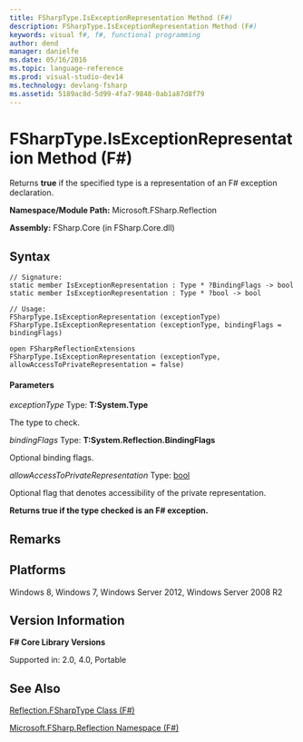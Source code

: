 ```yaml
---
title: FSharpType.IsExceptionRepresentation Method (F#)
description: FSharpType.IsExceptionRepresentation Method (F#)
keywords: visual f#, f#, functional programming
author: dend
manager: danielfe
ms.date: 05/16/2016
ms.topic: language-reference
ms.prod: visual-studio-dev14
ms.technology: devlang-fsharp
ms.assetid: 5189ac8d-5d99-4fa7-9848-0ab1a87d8f79 
---
```


# FSharpType.IsExceptionRepresentation Method (F#)

Returns **true** if the specified type is a representation of an F# exception declaration.

**Namespace/Module Path:** Microsoft.FSharp.Reflection

**Assembly:** FSharp.Core (in FSharp.Core.dll)


## Syntax

```
// Signature:
static member IsExceptionRepresentation : Type * ?BindingFlags -> bool
static member IsExceptionRepresentation : Type * ?bool -> bool

// Usage:
FSharpType.IsExceptionRepresentation (exceptionType)
FSharpType.IsExceptionRepresentation (exceptionType, bindingFlags = bindingFlags)

open FSharpReflectionExtensions
FSharpType.IsExceptionRepresentation (exceptionType, allowAccessToPrivateRepresentation = false)
```

#### Parameters
*exceptionType*
Type: **T:System.Type**


The type to check.


*bindingFlags*
Type: **T:System.Reflection.BindingFlags**


Optional binding flags.


*allowAccessToPrivateRepresentation*
Type: [bool](https://msdn.microsoft.com/library/89c0cf9c-49ce-4207-a3be-555851a67dd5)


Optional flag that denotes accessibility of the private representation.



**Returns true if the type checked is an F# exception.**
## Remarks

## Platforms
Windows 8, Windows 7, Windows Server 2012, Windows Server 2008 R2


## Version Information
**F# Core Library Versions**

Supported in: 2.0, 4.0, Portable




## See Also
[Reflection.FSharpType Class &#40;F&#35;&#41;](Reflection.FSharpType-Class-%5BFSharp%5D.md)

[Microsoft.FSharp.Reflection Namespace &#40;F&#35;&#41;](Microsoft.FSharp.Reflection-Namespace-%5BFSharp%5D.md)

